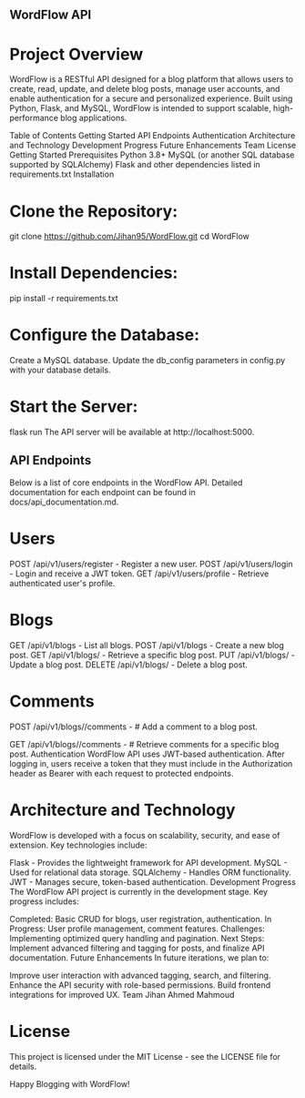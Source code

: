 ## WordFlow API

# Project Overview

WordFlow is a RESTful API designed for a blog platform that allows users to create, read, update, and delete blog posts, manage user accounts, and enable authentication for a secure and personalized experience. Built using Python, Flask, and MySQL, WordFlow is intended to support scalable, high-performance blog applications.

Table of Contents
Getting Started
API Endpoints
Authentication
Architecture and Technology
Development Progress
Future Enhancements
Team
License
Getting Started
Prerequisites
Python 3.8+
MySQL (or another SQL database supported by SQLAlchemy)
Flask and other dependencies listed in requirements.txt
Installation

# Clone the Repository:

git clone https://github.com/Jihan95/WordFlow.git
cd WordFlow

# Install Dependencies:

pip install -r requirements.txt

# Configure the Database:

Create a MySQL database.
Update the db_config parameters in config.py with your database details.

# Start the Server:

flask run
The API server will be available at http://localhost:5000.

## API Endpoints

Below is a list of core endpoints in the WordFlow API. Detailed documentation for each endpoint can be found in docs/api_documentation.md.

# Users

POST /api/v1/users/register - Register a new user.
POST /api/v1/users/login - Login and receive a JWT token.
GET /api/v1/users/profile - Retrieve authenticated user's profile.

# Blogs

GET /api/v1/blogs - List all blogs.
POST /api/v1/blogs - Create a new blog post.
GET /api/v1/blogs/<id> - Retrieve a specific blog post.
PUT /api/v1/blogs/<id> - Update a blog post.
DELETE /api/v1/blogs/<id> - Delete a blog post.

# Comments

POST /api/v1/blogs/<id>/comments - # Add a comment to a blog post.

GET /api/v1/blogs/<id>/comments - # Retrieve comments for a specific blog post.
Authentication
WordFlow API uses JWT-based authentication. After logging in, users receive a token that they must include in the Authorization header as Bearer <token> with each request to protected endpoints.

# Architecture and Technology

WordFlow is developed with a focus on scalability, security, and ease of extension. Key technologies include:

Flask - Provides the lightweight framework for API development.
MySQL - Used for relational data storage.
SQLAlchemy - Handles ORM functionality.
JWT - Manages secure, token-based authentication.
Development Progress
The WordFlow API project is currently in the development stage. Key progress includes:

Completed: Basic CRUD for blogs, user registration, authentication.
In Progress: User profile management, comment features.
Challenges: Implementing optimized query handling and pagination.
Next Steps: Implement advanced filtering and tagging for posts, and finalize API documentation.
Future Enhancements
In future iterations, we plan to:

Improve user interaction with advanced tagging, search, and filtering.
Enhance the API security with role-based permissions.
Build frontend integrations for improved UX.
Team
Jihan Ahmed Mahmoud

# License

This project is licensed under the MIT License - see the LICENSE file for details.

Happy Blogging with WordFlow!

